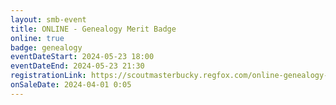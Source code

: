 ```yaml
---
layout: smb-event
title: ONLINE - Genealogy Merit Badge
online: true
badge: genealogy
eventDateStart: 2024-05-23 18:00
eventDateEnd: 2024-05-23 21:30
registrationLink: https://scoutmasterbucky.regfox.com/online-genealogy-merit-badge-2024-05-23pm
onSaleDate: 2024-04-01 0:05
---
```

